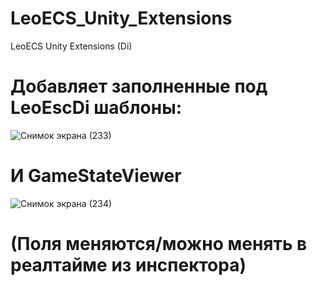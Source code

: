# LeoECS_Unity_Extensions
LeoECS Unity Extensions (Di)

# Добавляет заполненные под LeoEscDi шаблоны:
![Снимок экрана (233)](https://user-images.githubusercontent.com/60045146/204161649-782f911f-9b00-4ebd-8183-41a431a4ed1e.png)
# И GameStateViewer

![Снимок экрана (234)](https://user-images.githubusercontent.com/60045146/204161686-37f5f8d4-4b30-47da-a1a6-4ab6856df252.png)
# (Поля меняются/можно менять в реалтайме из инспектора)
